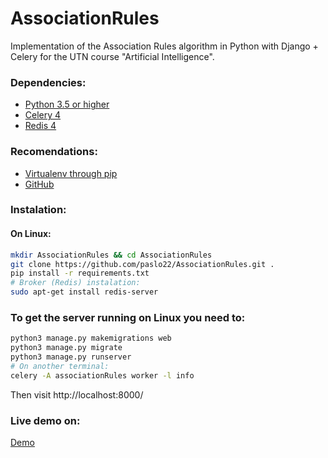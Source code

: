 # AssociationRules

Implementation of the Association Rules algorithm in Python with Django + Celery for the UTN course "Artificial Intelligence".

### Dependencies:
* [Python 3.5 or higher](https://www.python.org/downloads/release/python-363/)
* [Celery 4](http://www.celeryproject.org/)
* [Redis 4](https://redis.io/)

### Recomendations:
* [Virtualenv through pip](https://virtualenv.pypa.io/en/stable/installation/)
* [GitHub](https://gist.github.com/derhuerst/1b15ff4652a867391f03)

### Instalation:
#### On Linux:
```bash
mkdir AssociationRules && cd AssociationRules
git clone https://github.com/paslo22/AssociationRules.git .
pip install -r requirements.txt
# Broker (Redis) instalation:
sudo apt-get install redis-server
```

### To get the server running on Linux you need to:
```bash
python3 manage.py makemigrations web
python3 manage.py migrate
python3 manage.py runserver
# On another terminal:
celery -A associationRules worker -l info
```

Then visit http://localhost:8000/

### Live demo on:
[Demo](https://nabla.com.ar/tpi/)
